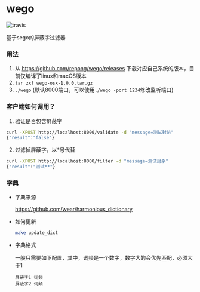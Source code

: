 # wego

![travis](https://travis-ci.org/repong/wego.svg?branch=master)

基于sego的屏蔽字过滤器

### 用法

1. 从 https://github.com/repong/wego/releases 下载对应自己系统的版本，目前仅编译了linux和macOS版本
2. `tar zxf wego-osx-1.0.0.tar.gz`
3. `./wego` (默认8000端口，可以使用`./wego -port 1234`修改监听端口)

### 客户端如何调用？

1. 验证是否包含屏蔽字

  ``` bash
  curl -XPOST http://localhost:8000/validate -d "message=测试封杀"
  {"result":"false"}
  ```

2. 过滤掉屏蔽字，以*号代替

  ``` bash
  curl -XPOST http://localhost:8000/filter -d "message=测试封杀"
  {"result":"测试**"}
  ```

### 字典

* 字典来源

  https://github.com/wear/harmonious_dictionary

* 如何更新

  ``` bash
  make update_dict
  ```

* 字典格式

  一般只需要如下配置，其中，词频是一个数字，数字大的会优先匹配，必须大于1

  ```
  屏蔽字1 词频
  屏蔽字2 词频
  ```
